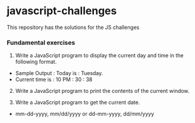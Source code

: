 # javascript-challenges

This repository has the solutions for the JS challenges

### Fundamental exercises

1.  Write a JavaScript program to display the current day and time in the following format.

- Sample Output : Today is : Tuesday.
- Current time is : 10 PM : 30 : 38

2. Write a JavaScript program to print the contents of the current window.

3. Write a JavaScript program to get the current date.

- mm-dd-yyyy, mm/dd/yyyy or dd-mm-yyyy, dd/mm/yyyy
